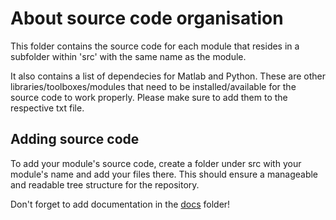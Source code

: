 # About source code organisation

This folder contains the source code for each module that resides in a subfolder within 'src' with the same name as the module.

It also contains a list of dependecies for Matlab and Python. These are other libraries/toolboxes/modules that need to be installed/available for the source code to work properly. Please make sure to add them to the respective txt file.

## Adding source code

To add your module's source code, create a folder under src with your module's name and add your files there. This should ensure a manageable and readable tree structure for the repository.

Don't forget to add documentation in the [docs](../docs/about.md) folder!
